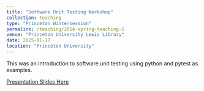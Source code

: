 ```yaml
---
title: "Software Unit Testing Workshop"
collection: teaching
type: "Princeton Wintersession"
permalink: /teaching/2014-spring-teaching-1
venue: "Princeton University Lewis Library"
date: 2025-01-17
location: "Princeton University"
---
```


This was an introduction to software unit testing 
using python and pytest as examples.

[Presentation Slides Here](https://git@github.com:PrincetonUniversity/software_testing.git)
